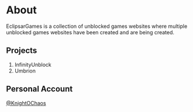 # About
EclipsarGames is a collection of unblocked games websites where multiple unblocked games websites have been created and are being created.
## Projects
1. InfinityUnblock
2. Umbrion
## Personal Account
[@KnightOChaos](https://github.com/KnightOChaos)
